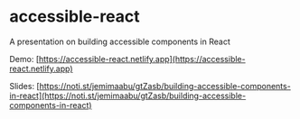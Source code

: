 # accessible-react

A presentation on building accessible components in React

Demo: [https://accessible-react.netlify.app](https://accessible-react.netlify.app)

Slides: [https://noti.st/jemimaabu/gtZasb/building-accessible-components-in-react](https://noti.st/jemimaabu/gtZasb/building-accessible-components-in-react)
